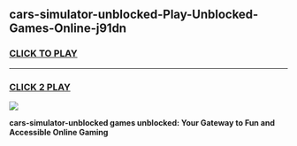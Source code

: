 
## cars-simulator-unblocked-Play-Unblocked-Games-Online-j91dn
<h3>
<a href="https://premium76.site?title=cars-simulator-unblocked&ref=25A">CLICK TO PLAY</a></h3>
<hr>

<h3>
<a href="https://premium76.site?title=cars-simulator-unblocked&ref=25A">CLICK 2 PLAY</a>
  
</h3>

<a href="https://premium76.site?title=cars-simulator-unblocked&ref=25A"><img src="https://clearcache.store/games.png"></a>


**cars-simulator-unblocked games unblocked: Your Gateway to Fun and Accessible Online Gaming**
